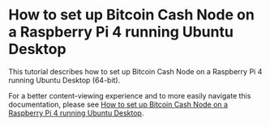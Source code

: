 # How to set up Bitcoin Cash Node on a Raspberry Pi 4 running Ubuntu Desktop
This tutorial describes how to set up Bitcoin Cash Node on a Raspberry Pi 4 running Ubuntu Desktop (64-bit).

For a better content-viewing experience and to more easily navigate this documentation, please see [How to set up Bitcoin Cash Node on a Raspberry Pi 4 running Ubuntu Desktop](https://josh-wong.github.io/bitcoin-cash-node-on-raspberry-pi/).